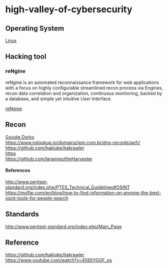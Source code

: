 # high-valley-of-cybersecurity

## Operating System
[Linux](os/linux/linux.md)

## Hacking tool
### reNgine
reNgine is an automated reconnaissance framework for web applications with a focus on highly configurable streamlined recon process via Engines, recon data correlation and organization, continuous monitoring, backed by a database, and simple yet intuitive User Interface.

[reNgine](https://github.com/yogeshojha/rengine)

## Recon
[Google Dorks](recon/google-dorks.md) </br>
https://www.nslookup.io/domains/ipm.com.br/dns-records/axfr/ </br>
https://github.com/hakluke/hakrawler </br>
[httpx](recon/httpx.md) </br>
https://github.com/laramies/theHarvester

#### References
http://www.pentest-standard.org/index.php/PTES_Technical_Guidelines#OSINT </br>
https://molfar.com/en/blog/how-to-find-information-on-anyone-the-best-osint-tools-for-people-search

## Standards
http://www.pentest-standard.org/index.php/Main_Page

## Reference
https://github.com/hakluke/hakrawler</br>
https://www.youtube.com/watch?v=4585YGGF_ps

